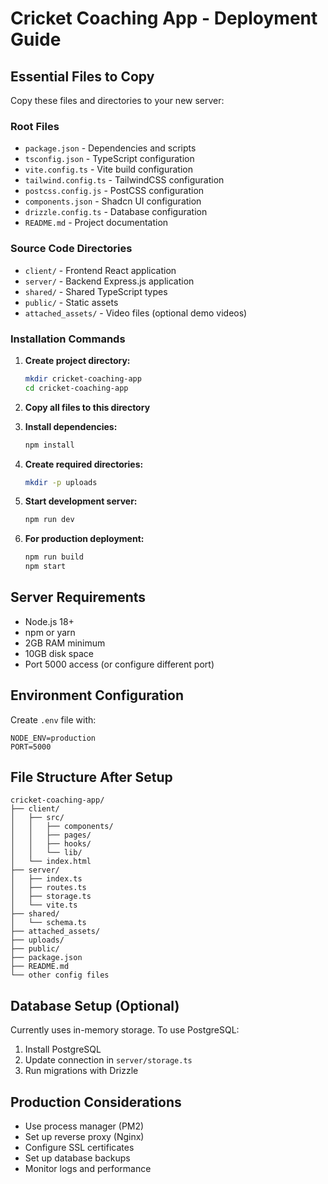 # Cricket Coaching App - Deployment Guide

## Essential Files to Copy

Copy these files and directories to your new server:

### Root Files
- `package.json` - Dependencies and scripts
- `tsconfig.json` - TypeScript configuration
- `vite.config.ts` - Vite build configuration
- `tailwind.config.ts` - TailwindCSS configuration
- `postcss.config.js` - PostCSS configuration
- `components.json` - Shadcn UI configuration
- `drizzle.config.ts` - Database configuration
- `README.md` - Project documentation

### Source Code Directories
- `client/` - Frontend React application
- `server/` - Backend Express.js application
- `shared/` - Shared TypeScript types
- `public/` - Static assets
- `attached_assets/` - Video files (optional demo videos)

### Installation Commands

1. **Create project directory:**
   ```bash
   mkdir cricket-coaching-app
   cd cricket-coaching-app
   ```

2. **Copy all files to this directory**

3. **Install dependencies:**
   ```bash
   npm install
   ```

4. **Create required directories:**
   ```bash
   mkdir -p uploads
   ```

5. **Start development server:**
   ```bash
   npm run dev
   ```

6. **For production deployment:**
   ```bash
   npm run build
   npm start
   ```

## Server Requirements

- Node.js 18+
- npm or yarn
- 2GB RAM minimum
- 10GB disk space
- Port 5000 access (or configure different port)

## Environment Configuration

Create `.env` file with:
```
NODE_ENV=production
PORT=5000
```

## File Structure After Setup

```
cricket-coaching-app/
├── client/
│   ├── src/
│   │   ├── components/
│   │   ├── pages/
│   │   ├── hooks/
│   │   └── lib/
│   └── index.html
├── server/
│   ├── index.ts
│   ├── routes.ts
│   ├── storage.ts
│   └── vite.ts
├── shared/
│   └── schema.ts
├── attached_assets/
├── uploads/
├── public/
├── package.json
├── README.md
└── other config files
```

## Database Setup (Optional)

Currently uses in-memory storage. To use PostgreSQL:

1. Install PostgreSQL
2. Update connection in `server/storage.ts`
3. Run migrations with Drizzle

## Production Considerations

- Use process manager (PM2)
- Set up reverse proxy (Nginx)
- Configure SSL certificates
- Set up database backups
- Monitor logs and performance